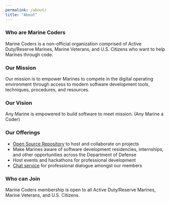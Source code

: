 ```yaml
---
permalink: /about/
title: "About"
---
```



### Who are Marine Coders
Marine Coders is a non-official organization comprised of Active Duty/Reserve Marines, Marine Veterans, and U.S. Citizens who want to help Marines through code.

### Our Mission
Our mission is to empower Marines to compete in the digital operating environment through access to modern software development tools, techniques, procedures, and resources.

### Our Vision
Any Marine is empowered to build software to meet mission. (Any Marine a Coder)

### Our Offerings
* [Open Source Repository](https://github.com/marinecoders/marinecoders.github.io) to host and collaborate on projects
* Make Marines aware of software development residencies, internships, and other opportunities across the Department of Defense
* Host events and hackathons for professional development
* [Chat service](https://chat.il2.dsop.io/signup_user_complete/?id=p65oraj9b3ysjgbxac7o7bn6fr) for professional dialogue amongst our members

### Who can Join
Marine Coders membership is open to all Active Duty/Reserve Marines, Marine Veterans, and U.S. Citizens.

